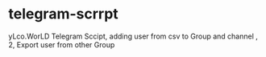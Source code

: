 # telegram-scrrpt
yLco.WorLD Telegram Sccipt, adding user from csv to Group and channel , 2, Export user from other Group 
